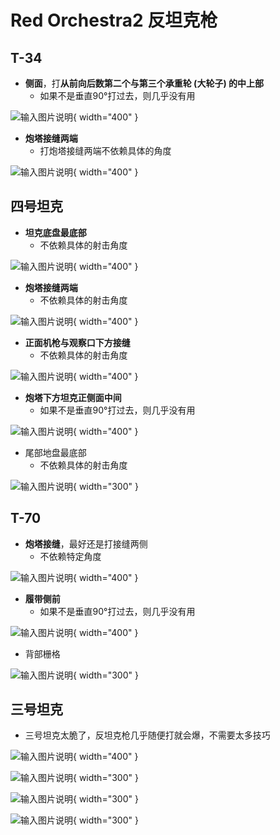 # Red Orchestra2 反坦克枪

## T-34

* **侧面**，打**从前向后数第二个与第三个承重轮 (大轮子) 的中上部**
	* 如果不是垂直90°打过去，则几乎没有用

![输入图片说明](https://github.com/ymma98/picx-images-hosting/raw/master/20241217/image.32i0tbognl.webp){ width="400" }


* **炮塔接缝两端**
	* 打炮塔接缝两端不依赖具体的角度

![输入图片说明](https://github.com/ymma98/picx-images-hosting/raw/master/20241217/image.41y46hze0v.webp){ width="400" }


## 四号坦克

* **坦克底盘最底部**
	* 不依赖具体的射击角度

![输入图片说明](https://github.com/ymma98/picx-images-hosting/raw/master/20241217/image.86tpim55ab.webp){ width="400" }


* **炮塔接缝两端**
	* 不依赖具体的射击角度

![输入图片说明](https://github.com/ymma98/picx-images-hosting/raw/master/20241217/image.8l059hh4tb.webp){ width="400" }

* **正面机枪与观察口下方接缝**
	* 不依赖具体的射击角度

![输入图片说明](https://github.com/ymma98/picx-images-hosting/raw/master/20241217/image.1lbvrleb5n.webp){ width="400" }


* **炮塔下方坦克正侧面中间**
	* 如果不是垂直90°打过去，则几乎没有用

![输入图片说明](https://github.com/ymma98/picx-images-hosting/raw/master/20241217/image.4uazo8xyk0.webp){ width="400" }


* 尾部地盘最底部
	* 不依赖具体的射击角度

![输入图片说明](https://github.com/ymma98/picx-images-hosting/raw/master/20241217/image.7lk1wbi1df.webp){ width="300" }


## T-70

* **炮塔接缝**，最好还是打接缝两侧
	* 不依赖特定角度

![输入图片说明](https://github.com/ymma98/picx-images-hosting/raw/master/20241217/image.70aea1h225.webp){ width="400" }


* **履带侧前**
	* 如果不是垂直90°打过去，则几乎没有用

![输入图片说明](https://github.com/ymma98/picx-images-hosting/raw/master/20241217/image.8vmz2np3uf.webp){ width="400" }


* 背部栅格

![输入图片说明](https://github.com/ymma98/picx-images-hosting/raw/master/20241217/image.10285b51il.webp){ width="300" }


## 三号坦克

* 三号坦克太脆了，反坦克枪几乎随便打就会爆，不需要太多技巧

![输入图片说明](https://github.com/ymma98/picx-images-hosting/raw/master/20241217/image.pfec5kk1j.webp){ width="400" }

![输入图片说明](https://github.com/ymma98/picx-images-hosting/raw/master/20241217/image.2a55bmdrae.webp){ width="300" }


![输入图片说明](https://github.com/ymma98/picx-images-hosting/raw/master/20241217/image.45qpulk5y.webp){ width="300" }

![输入图片说明](https://github.com/ymma98/picx-images-hosting/raw/master/20241217/image.1e8nw62bhv.webp){ width="300" }





<!--stackedit_data:
eyJoaXN0b3J5IjpbLTY4OTI3MDkwXX0=
-->